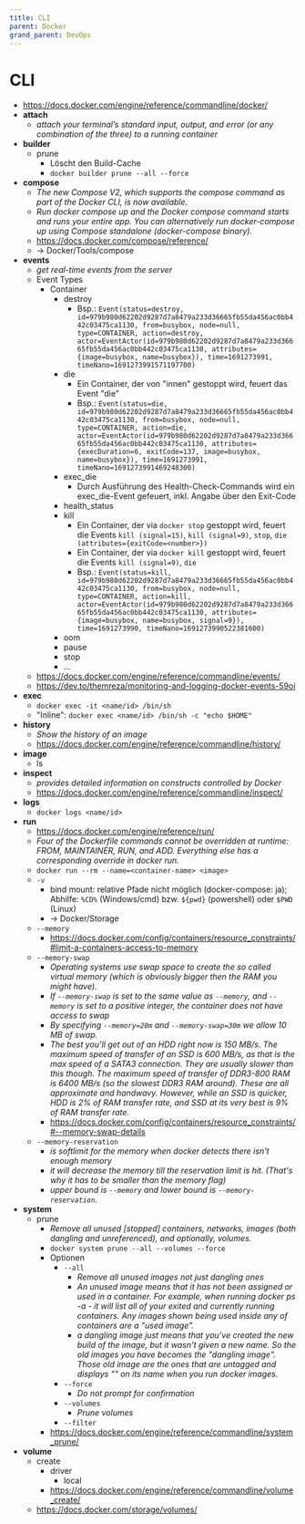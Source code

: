```yaml
---
title: CLI
parent: Docker
grand_parent: DevOps
---
```


# CLI
- <https://docs.docker.com/engine/reference/commandline/docker/>
- **attach**
  - *attach your terminal’s standard input, output, and error (or any combination of the three) to a running container*
- **builder**
  - prune
    - Löscht den Build-Cache 
    - `docker builder prune --all --force`  
- **compose**
  - *The new Compose V2, which supports the compose command as part of the Docker CLI, is now available.*
  - *Run docker compose up and the Docker compose command starts and runs your entire app. You can alternatively run docker-compose up using Compose standalone (docker-compose binary).*
  - <https://docs.docker.com/compose/reference/>
  - -> Docker/Tools/compose
- **events**
  - *get real-time events from the server*
  - Event Types
    - Container
      - destroy
        - Bsp.: `Event(status=destroy, id=979b980d62202d9287d7a8479a233d36665fb55da456ac0bb442c03475ca1130, from=busybox, node=null, type=CONTAINER, action=destroy, actor=EventActor(id=979b980d62202d9287d7a8479a233d36665fb55da456ac0bb442c03475ca1130, attributes={image=busybox, name=busybox}), time=1691273991, timeNano=1691273991571197700)` 
      - die
        - Ein Container, der von "innen" gestoppt wird, feuert das Event "die"
        - Bsp.: `Event(status=die, id=979b980d62202d9287d7a8479a233d36665fb55da456ac0bb442c03475ca1130, from=busybox, node=null, type=CONTAINER, action=die, actor=EventActor(id=979b980d62202d9287d7a8479a233d36665fb55da456ac0bb442c03475ca1130, attributes={execDuration=6, exitCode=137, image=busybox, name=busybox}), time=1691273991, timeNano=1691273991469248300)`
      - exec_die
        - Durch Ausführung des Health-Check-Commands wird ein exec_die-Event gefeuert, inkl. Angabe über den Exit-Code 
      - health_status
      - kill
        - Ein Container, der via `docker stop` gestoppt wird, feuert die Events `kill (signal=15)`, `kill (signal=9)`, `stop`, `die (attributes={exitCode=<number>})`
        - Ein Container, der via `docker kill` gestoppt wird, feuert die Events `kill (signal=9)`, `die`
        - Bsp.: `Event(status=kill, id=979b980d62202d9287d7a8479a233d36665fb55da456ac0bb442c03475ca1130, from=busybox, node=null, type=CONTAINER, action=kill, actor=EventActor(id=979b980d62202d9287d7a8479a233d36665fb55da456ac0bb442c03475ca1130, attributes={image=busybox, name=busybox, signal=9}), time=1691273990, timeNano=1691273990522381600)`
      - oom
      - pause
      - stop
      - ...  
  - <https://docs.docker.com/engine/reference/commandline/events/>
  - <https://dev.to/themreza/monitoring-and-logging-docker-events-59oi>
- **exec**
  - `docker exec -it <name/id> /bin/sh`
  - "Inline": `docker exec <name/id> /bin/sh -c "echo $HOME"`
- **history**
  - *Show the history of an image* 
  - <https://docs.docker.com/engine/reference/commandline/history/>
- **image**
  - ls
- **inspect**
  - *provides detailed information on constructs controlled by Docker* 
  - <https://docs.docker.com/engine/reference/commandline/inspect/>
- **logs**
  - `docker logs <name/id>`
- **run**
  - <https://docs.docker.com/engine/reference/run/>
  - *Four of the Dockerfile commands cannot be overridden at runtime: FROM, MAINTAINER, RUN, and ADD. Everything else has a corresponding override in docker run.* 
  - `docker run --rm --name=<container-name> <image>`
  - `-v`
    - bind mount: relative Pfade nicht möglich (docker-compose: ja); Abhilfe: `%CD%` (Windows/cmd) bzw. `${pwd}` (powershell) oder `$PWD` (Linux)
    - → Docker/Storage
  - `--memory`
    - <https://docs.docker.com/config/containers/resource_constraints/#limit-a-containers-access-to-memory> 
  - `--memory-swap`
    - *Operating systems use swap space to create the so called virtual memory (which is obviously bigger then the RAM you might have).* 
    - *If `--memory-swap` is set to the same value as `--memory`, and `--memory` is set to a positive integer, the container does not have access to swap*
    - *By specifying `--memory=20m` and `--memory-swap=30m` we allow 10 MB of swap.*
    - *The best you'll get out of an HDD right now is 150 MB/s. The maximum speed of transfer of an SSD is 600 MB/s, as that is the max speed of a SATA3 connection. They are usually slower than this though. The maximum speed of transfer of DDR3-800 RAM is 6400 MB/s (so the slowest DDR3 RAM around). These are all approximate and handwavy. However, while an SSD is quicker, HDD is 2% of RAM transfer rate, and SSD at its very best is 9% of RAM transfer rate.*
    - <https://docs.docker.com/config/containers/resource_constraints/#--memory-swap-details>
  - `--memory-reservation`
    - *is softlimit for the memory when docker detects there isn't enough memory*
    - *it will decrease the memory till the reservation limit is hit. (That's why it has to be smaller than the memory flag)*
    - *upper bound is `--memory` and lower bound is `--memory-reservation`.*
- **system**
  - prune
    - *Remove all unused [stopped] containers, networks, images (both dangling and unreferenced), and optionally, volumes.*
    - `docker system prune --all --volumes --force`
    - Optionen
      - `--all`
        - *Remove all unused images not just dangling ones*
        - *An unused image means that it has not been assigned or used in a container. For example, when running docker ps -a - it will list all of your exited and currently running containers. Any images shown being used inside any of containers are a "used image".*
        - *a dangling image just means that you've created the new build of the image, but it wasn't given a new name. So the old images you have becomes the "dangling image". Those old image are the ones that are untagged and displays "<none>" on its name when you run docker images.*
      - `--force`
        - *Do not prompt for confirmation* 
      - `--volumes`
        - *Prune volumes* 
      - `--filter`  
    - <https://docs.docker.com/engine/reference/commandline/system_prune/>  
- **volume**
    - create
        - driver
            - local
        - <https://docs.docker.com/engine/reference/commandline/volume_create/>
    - <https://docs.docker.com/storage/volumes/>

